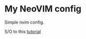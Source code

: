 # My NeoVIM config
Simple nvim config.

S/O to this [tutorial](https://www.youtube.com/watch?v=6pAG3BHurdM&list=LL&index=1)
